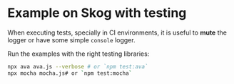 # Example on Skog with testing

When executing tests, specially in CI environments, it is useful to **mute**
the logger or have some simple `console` logger.

Run the examples with the right testing libraries:

```sh
npx ava ava.js --verbose # or `npm test:ava`
npx mocha mocha.js# or `npm test:mocha`
```
